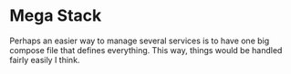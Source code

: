 # Mega Stack

Perhaps an easier way to manage several services is to have one big compose file that defines everything.
This way, things would be handled fairly easily I think.
